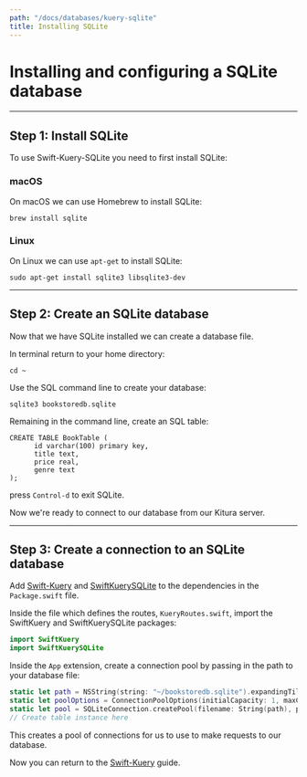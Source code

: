 ```yaml
---
path: "/docs/databases/kuery-sqlite"
title: Installing SQLite
---
```


# Installing and configuring a SQLite database

---

## Step 1: Install SQLite

To use Swift-Kuery-SQLite you need to first install SQLite:

### macOS

On macOS we can use Homebrew to install SQLite:
```
brew install sqlite
```
### Linux

On Linux we can use `apt-get` to install SQLite:
```
sudo apt-get install sqlite3 libsqlite3-dev
```

---

## Step 2: Create an SQLite database

Now that we have SQLite installed we can create a database file.

In terminal return to your home directory:
```
cd ~
```
Use the SQL command line to create your database:
```
sqlite3 bookstoredb.sqlite
```
Remaining in the command line, create an SQL table:
```
CREATE TABLE BookTable (
      id varchar(100) primary key,
      title text,
      price real,
      genre text
);
```

press `Control-d` to exit SQLite.

Now we're ready to connect to our database from our Kitura server.

---

## Step 3: Create a connection to an SQLite database

Add [Swift-Kuery](https://github.com/Kitura/Swift-Kuery#update-your-packageswift-file) and [SwiftKuerySQLite](https://github.com/Kitura/Swift-Kuery-SQLite/#add-dependencies) to the dependencies in the `Package.swift` file.

Inside the file which defines the routes, `KueryRoutes.swift`, import the SwiftKuery and SwiftKuerySQLite packages:
```swift
import SwiftKuery
import SwiftKuerySQLite
```
Inside the `App` extension, create a connection pool by passing in the path to your database file:
```swift
static let path = NSString(string: "~/bookstoredb.sqlite").expandingTildeInPath
static let poolOptions = ConnectionPoolOptions(initialCapacity: 1, maxCapacity: 5)
static let pool = SQLiteConnection.createPool(filename: String(path), poolOptions: poolOptions)
// Create table instance here
```

This creates a pool of connections for us to use to make requests to our database.

Now you can return to the [Swift-Kuery](/docs/databases/kuery/#step-2-install-a-database-plugin) guide.
